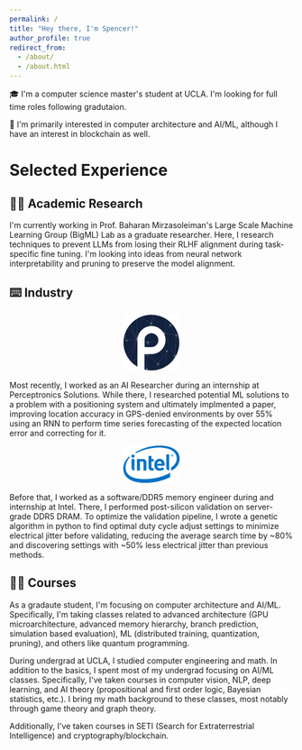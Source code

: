 ```yaml
---
permalink: /
title: "Hey there, I'm Spencer!"
author_profile: true
redirect_from: 
  - /about/
  - /about.html
---
```


🎓 I'm a computer science master's student at UCLA. I'm looking for full time roles following gradutaion.

🔬 I'm primarily interested in computer architecture and AI/ML, although I have an interest in blockchain as well.

# Selected Experience

## 👨‍💻 Academic Research

I'm currently working in Prof. Baharan Mirzasoleiman's Large Scale Machine Learning Group (BigML) Lab as a graduate researcher. Here, I research techniques to prevent LLMs from losing their RLHF alignment during task-specific fine tuning. I'm looking into ideas from neural network interpretability and pruning to preserve the model alignment.

## ⌨️ Industry

<p align="center">
  <img src="/images/perc.png" alt="Perceptronics Logo" style="width:100px;">
</p>  

Most recently, I worked as an AI Researcher during an internship at Perceptronics Solutions. While there, I researched potential ML solutions to a problem with a positioning system and ultimately implmented a paper, improving location accuracy in GPS-denied environments by over 55% using an RNN to perform time series forecasting of the expected location error and correcting for it.

<p align="center">
  <img src="/images/intel.png" alt="Intel Logo" style="width:100px;">
</p>

Before that, I worked as a software/DDR5 memory engineer during and internship at Intel. There, I performed post-silicon validation on server-grade DDR5 DRAM. To optimize the validation pipeline, I wrote a genetic algorithm in python to find optimal duty cycle adjust settings to minimize electrical jitter before validating, reducing the average search time by ~80% and discovering settings with ~50% less electrical jitter than previous methods.


## 👨‍💻 Courses

As a gradaute student, I'm focusing on computer architecture and AI/ML. Specifically, I'm taking classes related to advanced architecture (GPU microarchitecture, advanced memory hierarchy, branch prediction, simulation based evaluation), ML (distributed training, quantization, pruning), and others like quantum programming.

During undergrad at UCLA, I studied computer engineering and math. In addition to the basics, I spent most of my undergrad focusing on AI/ML classes. Specifically, I've taken courses in computer vision, NLP, deep learning, and AI theory (propositional and first order logic, Bayesian statistics, etc.). I bring my math background to these classes, most notably through game theory and graph theory.

Additionally, I've taken courses in SETI (Search for Extraterrestrial Intelligence) and cryptography/blockchain.